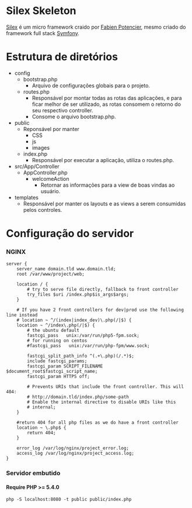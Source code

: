 # Silex Skeleton
[Silex](silex.sensiolabs.org) é um micro framework craido por [Fabien Potencier](https://github.com/fabpot), mesmo criado do framework full stack [Symfony](https://symfony.com/).

# Estrutura de diretórios

* config
    *  bootstrap.php
        *  Arquivo de configurações globais para o projeto.
    *  routes.php
        *  Responsável por montar todas as rotas das aplicações, e para ficar melhor de ser utilizado, as rotas consomem o retorno do seu respectivo controller.
        *  Consome o arquivo bootstrap.php.
* public 
    * Reponsável por manter 
        * CSS
        * js
        * images
    * index.php
        * Responsável por executar a aplicação, utiliza o routes.php.
* src/App/Controller
    * AppController.php
        * welcomeAction
            * Retornar as informações para a view de boas vindas ao usuário.
* templates
    * Responsável por manter os layouts e as views a serem consumidas pelos controles.

# Configuração do servidor

### NGINX

```
server {
    server_name domain.tld www.domain.tld;
    root /var/www/project/web;

    location / {
        # try to serve file directly, fallback to front controller
        try_files $uri /index.php$is_args$args;
    }

    # If you have 2 front controllers for dev|prod use the following line instead
    # location ~ ^/(index|index_dev)\.php(/|$) {
    location ~ ^/index\.php(/|$) {
        # the ubuntu default
        fastcgi_pass   unix:/var/run/php5-fpm.sock;
        # for running on centos
        #fastcgi_pass   unix:/var/run/php-fpm/www.sock;

        fastcgi_split_path_info ^(.+\.php)(/.*)$;
        include fastcgi_params;
        fastcgi_param SCRIPT_FILENAME $document_root$fastcgi_script_name;
        fastcgi_param HTTPS off;

        # Prevents URIs that include the front controller. This will 404:
        # http://domain.tld/index.php/some-path
        # Enable the internal directive to disable URIs like this
        # internal;
    }

    #return 404 for all php files as we do have a front controller
    location ~ \.php$ {
        return 404;
    }

    error_log /var/log/nginx/project_error.log;
    access_log /var/log/nginx/project_access.log;
}
```

### Servidor embutido

#### Require PHP >= 5.4.0

```
php -S localhost:8080 -t public public/index.php
```


